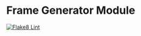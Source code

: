 # Frame Generator Module
[![Flake8 Lint](https://github.com/Project-Dragon-Fly/FrameGenerator/actions/workflows/main.yml/badge.svg)](https://github.com/Project-Dragon-Fly/FrameGenerator/actions/workflows/main.yml)

